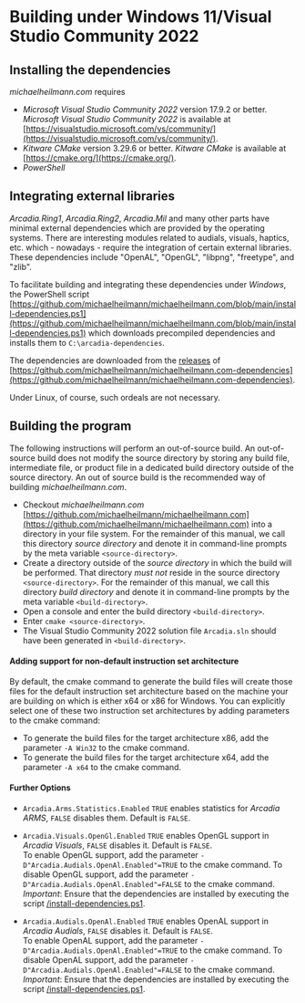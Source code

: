 # Building under Windows 11/Visual Studio Community 2022

## Installing the dependencies
*michaelheilmann.com* requires
- *Microsoft Visual Studio Community 2022* version 17.9.2 or better.
  *Microsoft Visual Studio Community 2022* is available at [https://visualstudio.microsoft.com/vs/community/](https://visualstudio.microsoft.com/vs/community/).
- *Kitware CMake* version 3.29.6 or better.
  *Kitware CMake* is available at [https://cmake.org/](https://cmake.org/).
- *PowerShell*

## Integrating external libraries
*Arcadia.Ring1*, *Arcadia.Ring2*, *Arcadia.Mil* and many other parts have minimal external dependencies which are provided by the operating systems.
There are interesting modules related to audials, visuals, haptics, etc. which - nowadays - require the integration of certain external libraries.
These dependencies include "OpenAL", "OpenGL", "libpng", "freetype", and "zlib".

To facilitate building and integrating these dependencies under *Windows*, the PowerShell script
[https://github.com/michaelheilmann/michaelheilmann.com/blob/main/install-dependencies.ps1](https://github.com/michaelheilmann/michaelheilmann.com/blob/main/install-dependencies.ps1)
which downloads precompiled dependencies and installs them to `C:\arcadia-dependencies`.

The dependencies are downloaded from the [releases](https://github.com/michaelheilmann/michaelheilmann.com-dependencies/releases) of
[https://github.com/michaelheilmann/michaelheilmann.com-dependencies](https://github.com/michaelheilmann/michaelheilmann.com-dependencies).

Under Linux, of course, such ordeals are not necessary.

## Building the program
The following instructions will perform an out-of-source build. An out-of-source build does not modify the source directory
by storing any build file, intermediate file, or product file in a dedicated build directory outside of the source directory.
An out of source build is the recommended way of building *michaelheilmann.com*.

- Checkout *michaelheilmann.com* [https://github.com/michaelheilmann/michaelheilmann.com](https://github.com/michaelheilmann/michaelheilmann.com) into a directory in your file system.
  For the remainder of this manual, we call this directory *source directory* and denote it in command-line prompts by the meta variable `<source-directory>`.
- Create a directory outside of the *source directory* in which the build will be performed.
  That directory *must not* reside in the source directory `<source-directory>`.
  For the remainder of this manual, we call this directory *build directory* and denote it in command-line prompts by the meta variable `<build-directory>`.
- Open a console and enter the build directory `<build-directory>`.
- Enter `cmake <source-directory>`.
- The Visual Studio Community 2022 solution file `Arcadia.sln` should have been generated in `<build-directory>`.

#### Adding support for non-default instruction set architecture
By default, the cmake command to generate the build files will create those files for the default instruction set architecture based on the machine your are building on
which is either x64 or x86 for Windows. You can explicitly select one of these two instruction set architectures by adding parameters to the cmake command: 
- To generate the build files for the target architecture x86, add the parameter `-A Win32` to the cmake command.
- To generate the build files for the target architecture x64, add the parameter `-A x64` to the cmake command.

#### Further Options

- `Arcadia.Arms.Statistics.Enabled`
`TRUE` enables statistics for *Arcadia ARMS*, `FALSE` disables them. Default is `FALSE`.

- `Arcadia.Visuals.OpenGl.Enabled`
`TRUE` enables OpenGL support in *Arcadia Visuals*, `FALSE` disables it. Default is `FALSE`.
\
To enable OpenGL support, add the parameter `-D"Arcadia.Audials.OpenAl.Enabled"=TRUE` to the cmake command.
To disable OpenGL support, add the parameter `-D"Arcadia.Audials.OpenAl.Enabled"=FALSE` to the cmake command.
\
*Important*: Ensure that the dependencies are installed by executing the script [/install-dependencies.ps1](/install-dependencies.ps1).
                                                                                                             
- `Arcadia.Audials.OpenAl.Enabled`
`TRUE` enables OpenAL support in *Arcadia Audials*, `FALSE` disables it. Default is `FALSE`.
\
To enable OpenAL support, add the parameter `-D"Arcadia.Audials.OpenAl.Enabled"=TRUE` to the cmake command.
To disable OpenAL support, add the parameter `-D"Arcadia.Audials.OpenAl.Enabled"=FALSE` to the cmake command.
\
*Important*: Ensure that the dependencies are installed by executing the script [/install-dependencies.ps1](/install-dependencies.ps1).

